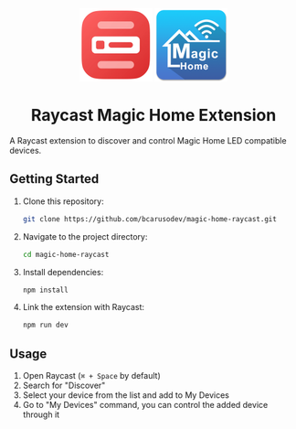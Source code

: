 <p align="center">
  <img src="https://github.com/raycast/extensions/raw/main/images/store-logo.webp" height="128">
  <img src="assets/extension-icon.png" height="128">
</p>
<h1 align="center">Raycast Magic Home Extension</h1>

A Raycast extension to discover and control Magic Home LED compatible devices.

## Getting Started

1. Clone this repository:
   ```sh
   git clone https://github.com/bcarusodev/magic-home-raycast.git
   ```
2. Navigate to the project directory:
   ```sh
   cd magic-home-raycast
   ```
3. Install dependencies:
   ```sh
   npm install
   ```
4. Link the extension with Raycast:
   ```sh
   npm run dev
   ```

## Usage

1. Open Raycast (`⌘ + Space` by default)
2. Search for "Discover"
3. Select your device from the list and add to My Devices
4. Go to "My Devices" command, you can control the added device through it